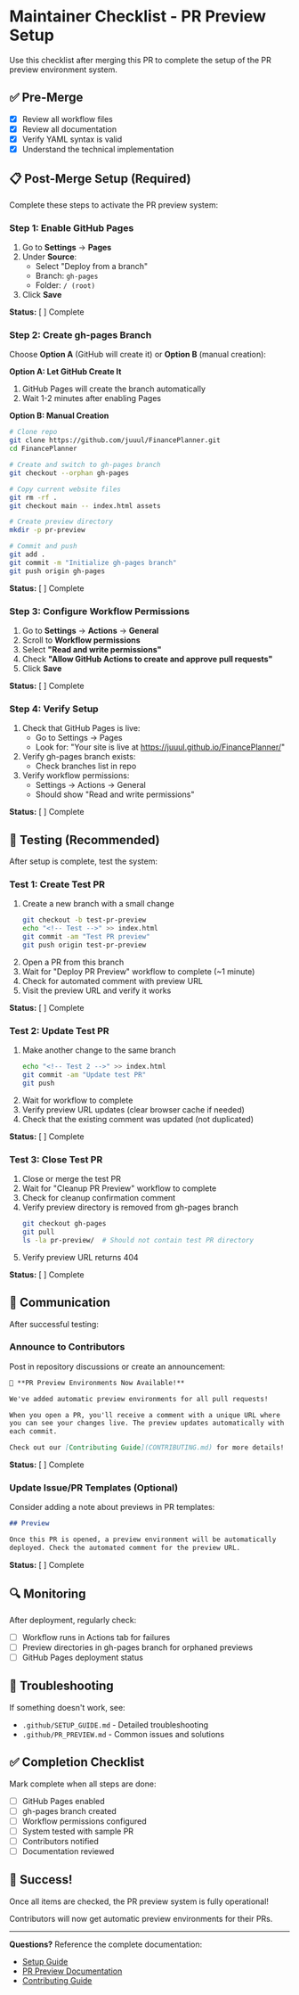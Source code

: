 # Maintainer Checklist - PR Preview Setup

Use this checklist after merging this PR to complete the setup of the PR preview environment system.

## ✅ Pre-Merge

- [x] Review all workflow files
- [x] Review all documentation
- [x] Verify YAML syntax is valid
- [x] Understand the technical implementation

## 📋 Post-Merge Setup (Required)

Complete these steps to activate the PR preview system:

### Step 1: Enable GitHub Pages

1. Go to **Settings** → **Pages**
2. Under **Source**:
   - Select "Deploy from a branch"
   - Branch: `gh-pages`
   - Folder: `/ (root)`
3. Click **Save**

**Status:** [ ] Complete

### Step 2: Create gh-pages Branch

Choose **Option A** (GitHub will create it) or **Option B** (manual creation):

**Option A: Let GitHub Create It**
1. GitHub Pages will create the branch automatically
2. Wait 1-2 minutes after enabling Pages

**Option B: Manual Creation**
```bash
# Clone repo
git clone https://github.com/juuul/FinancePlanner.git
cd FinancePlanner

# Create and switch to gh-pages branch
git checkout --orphan gh-pages

# Copy current website files
git rm -rf .
git checkout main -- index.html assets

# Create preview directory
mkdir -p pr-preview

# Commit and push
git add .
git commit -m "Initialize gh-pages branch"
git push origin gh-pages
```

**Status:** [ ] Complete

### Step 3: Configure Workflow Permissions

1. Go to **Settings** → **Actions** → **General**
2. Scroll to **Workflow permissions**
3. Select **"Read and write permissions"**
4. Check **"Allow GitHub Actions to create and approve pull requests"**
5. Click **Save**

**Status:** [ ] Complete

### Step 4: Verify Setup

1. Check that GitHub Pages is live:
   - Go to Settings → Pages
   - Look for: "Your site is live at https://juuul.github.io/FinancePlanner/"
2. Verify gh-pages branch exists:
   - Check branches list in repo
3. Verify workflow permissions:
   - Settings → Actions → General
   - Should show "Read and write permissions"

**Status:** [ ] Complete

## 🧪 Testing (Recommended)

After setup is complete, test the system:

### Test 1: Create Test PR

1. Create a new branch with a small change
   ```bash
   git checkout -b test-pr-preview
   echo "<!-- Test -->" >> index.html
   git commit -am "Test PR preview"
   git push origin test-pr-preview
   ```
2. Open a PR from this branch
3. Wait for "Deploy PR Preview" workflow to complete (~1 minute)
4. Check for automated comment with preview URL
5. Visit the preview URL and verify it works

**Status:** [ ] Complete

### Test 2: Update Test PR

1. Make another change to the same branch
   ```bash
   echo "<!-- Test 2 -->" >> index.html
   git commit -am "Update test PR"
   git push
   ```
2. Wait for workflow to complete
3. Verify preview URL updates (clear browser cache if needed)
4. Check that the existing comment was updated (not duplicated)

**Status:** [ ] Complete

### Test 3: Close Test PR

1. Close or merge the test PR
2. Wait for "Cleanup PR Preview" workflow to complete
3. Check for cleanup confirmation comment
4. Verify preview directory is removed from gh-pages branch
   ```bash
   git checkout gh-pages
   git pull
   ls -la pr-preview/  # Should not contain test PR directory
   ```
5. Verify preview URL returns 404

**Status:** [ ] Complete

## 📢 Communication

After successful testing:

### Announce to Contributors

Post in repository discussions or create an announcement:

```markdown
🚀 **PR Preview Environments Now Available!**

We've added automatic preview environments for all pull requests! 

When you open a PR, you'll receive a comment with a unique URL where 
you can see your changes live. The preview updates automatically with 
each commit.

Check out our [Contributing Guide](CONTRIBUTING.md) for more details!
```

**Status:** [ ] Complete

### Update Issue/PR Templates (Optional)

Consider adding a note about previews in PR templates:

```markdown
## Preview

Once this PR is opened, a preview environment will be automatically 
deployed. Check the automated comment for the preview URL.
```

**Status:** [ ] Complete

## 🔍 Monitoring

After deployment, regularly check:

- [ ] Workflow runs in Actions tab for failures
- [ ] Preview directories in gh-pages branch for orphaned previews
- [ ] GitHub Pages deployment status

## 📝 Troubleshooting

If something doesn't work, see:
- `.github/SETUP_GUIDE.md` - Detailed troubleshooting
- `.github/PR_PREVIEW.md` - Common issues and solutions

## ✅ Completion Checklist

Mark complete when all steps are done:

- [ ] GitHub Pages enabled
- [ ] gh-pages branch created
- [ ] Workflow permissions configured
- [ ] System tested with sample PR
- [ ] Contributors notified
- [ ] Documentation reviewed

## 🎉 Success!

Once all items are checked, the PR preview system is fully operational!

Contributors will now get automatic preview environments for their PRs.

---

**Questions?** Reference the complete documentation:
- [Setup Guide](.github/SETUP_GUIDE.md)
- [PR Preview Documentation](.github/PR_PREVIEW.md)
- [Contributing Guide](../CONTRIBUTING.md)
